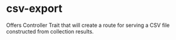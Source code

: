 # csv-export
Offers Controller Trait that will create a route for serving a CSV file constructed from collection results.
